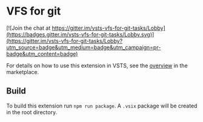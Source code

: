 # VFS for git

[![Join the chat at https://gitter.im/vsts-vfs-for-git-tasks/Lobby](https://badges.gitter.im/vsts-vfs-for-git-tasks/Lobby.svg)](https://gitter.im/vsts-vfs-for-git-tasks/Lobby?utm_source=badge&utm_medium=badge&utm_campaign=pr-badge&utm_content=badge)

For details on how to use this extension in VSTS, see the [overview](overview.md) in the marketplace.

## Build

To build this extension run `npm run package`. A `.vsix` package will be created in the root directory.